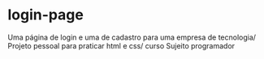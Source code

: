 # login-page
Uma página de login e uma de cadastro para uma empresa de tecnologia/ Projeto pessoal para praticar html e css/ curso Sujeito programador
